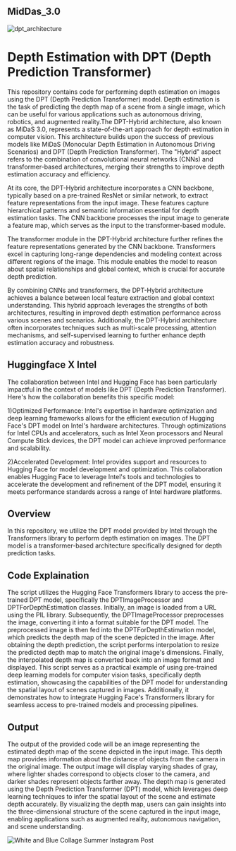 ## MidDas_3.0

![dpt_architecture](https://github.com/AkshayRamakrishnann/MidDas_3.0/assets/111365771/f3123d76-7ca6-43d4-8d5a-3e1dc4281cff)


# Depth Estimation with DPT (Depth Prediction Transformer)
This repository contains code for performing depth estimation on images using the DPT (Depth Prediction Transformer) model. Depth estimation is the task of predicting the depth map of a scene from a single image, which can be useful for various applications such as autonomous driving, robotics, and augmented reality.The DPT-Hybrid architecture, also known as MiDaS 3.0, represents a state-of-the-art approach for depth estimation in computer vision. This architecture builds upon the success of previous models like MiDaS (Monocular Depth Estimation in Autonomous Driving Scenarios) and DPT (Depth Prediction Transformer). The "Hybrid" aspect refers to the combination of convolutional neural networks (CNNs) and transformer-based architectures, merging their strengths to improve depth estimation accuracy and efficiency.

At its core, the DPT-Hybrid architecture incorporates a CNN backbone, typically based on a pre-trained ResNet or similar network, to extract feature representations from the input image. These features capture hierarchical patterns and semantic information essential for depth estimation tasks. The CNN backbone processes the input image to generate a feature map, which serves as the input to the transformer-based module.

The transformer module in the DPT-Hybrid architecture further refines the feature representations generated by the CNN backbone. Transformers excel in capturing long-range dependencies and modeling context across different regions of the image. This module enables the model to reason about spatial relationships and global context, which is crucial for accurate depth prediction.

By combining CNNs and transformers, the DPT-Hybrid architecture achieves a balance between local feature extraction and global context understanding. This hybrid approach leverages the strengths of both architectures, resulting in improved depth estimation performance across various scenes and scenarios. Additionally, the DPT-Hybrid architecture often incorporates techniques such as multi-scale processing, attention mechanisms, and self-supervised learning to further enhance depth estimation accuracy and robustness.

## Huggingface X Intel
The collaboration between Intel and Hugging Face has been particularly impactful in the context of models like DPT (Depth Prediction Transformer). Here's how the collaboration benefits this specific model:

1)Optimized Performance: Intel's expertise in hardware optimization and deep learning frameworks allows for the efficient execution of Hugging Face's DPT model on Intel's hardware architectures. Through optimizations for Intel CPUs and accelerators, such as Intel Xeon processors and Neural Compute Stick devices, the DPT model can achieve improved performance and scalability.

2)Accelerated Development: Intel provides support and resources to Hugging Face for model development and optimization. This collaboration enables Hugging Face to leverage Intel's tools and technologies to accelerate the development and refinement of the DPT model, ensuring it meets performance standards across a range of Intel hardware platforms.

## Overview
In this repository, we utilize the DPT model provided by Intel through the Transformers library to perform depth estimation on images. The DPT model is a transformer-based architecture specifically designed for depth prediction tasks.

## Code Explaination
The script utilizes the Hugging Face Transformers library to access the pre-trained DPT model, specifically the DPTImageProcessor and DPTForDepthEstimation classes. Initially, an image is loaded from a URL using the PIL library. Subsequently, the DPTImageProcessor preprocesses the image, converting it into a format suitable for the DPT model. The preprocessed image is then fed into the DPTForDepthEstimation model, which predicts the depth map of the scene depicted in the image. After obtaining the depth prediction, the script performs interpolation to resize the predicted depth map to match the original image's dimensions. Finally, the interpolated depth map is converted back into an image format and displayed. This script serves as a practical example of using pre-trained deep learning models for computer vision tasks, specifically depth estimation, showcasing the capabilities of the DPT model for understanding the spatial layout of scenes captured in images. Additionally, it demonstrates how to integrate Hugging Face's Transformers library for seamless access to pre-trained models and processing pipelines.

## Output
The output of the provided code will be an image representing the estimated depth map of the scene depicted in the input image. This depth map provides information about the distance of objects from the camera in the original image. The output image will display varying shades of gray, where lighter shades correspond to objects closer to the camera, and darker shades represent objects farther away. The depth map is generated using the Depth Prediction Transformer (DPT) model, which leverages deep learning techniques to infer the spatial layout of the scene and estimate depth accurately. By visualizing the depth map, users can gain insights into the three-dimensional structure of the scene captured in the input image, enabling applications such as augmented reality, autonomous navigation, and scene understanding.

![White and Blue Collage Summer Instagram Post](https://github.com/AkshayRamakrishnann/MidDas_3.0/assets/111365771/eb5cf584-527a-4a57-ba3f-b05d91666de1)

